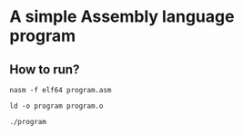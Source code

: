 <h1>A simple Assembly language program</h1>
<h2>How to run?</h2>
<p><code>nasm -f elf64 program.asm</code></p>
<p><code>ld -o program program.o</code></p></p>
<p><code>./program</code></p>
